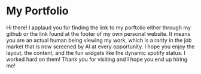 # My Portfolio

Hi there! I applaud you for finding the link to my porftolio either through my github or the link found at the footer of my own personal website. It means you are an actual human being viewing my work, which is a rarity in the job market that is now screened by AI at every opportunity. I hope you enjoy the layout, the content, and the fun widgets like the dynamic spotify status. I worked hard on them! Thank you for visiting and I hope you end up hiring me!
